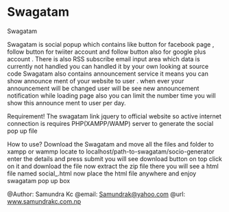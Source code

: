 # Swagatam
Swagatam

Swagatam is social popup which contains like button for facebook page , follow button for twiiter account and follow button also for 
google plus account . There is also RSS subscribe email input area which data is currently not handled you can handled it by your own looking at source code
Swagatam also contains announcement service it means you can show announce ment of your website to user . when ever your announcement will be changed user will be
see new announcement notification while loading page also you can limit the number time you will show this announce ment to user per day.

Requirement!
The swagatam link jquery to official website so active internet connection is requires
PHP(XAMPP/WAMP) server to generate the social pop up file


How to  use?
Download the Swagatam and move all the files and folder to xampp or wammp
locate to localhost/path-to-swagatam/socio-generator
enter the details and press submit you will see download button on top click on it and download the file
now extract the zip file there you will see a html file named social_<generated code>.html
now place the html file anywhere and enjoy swagatam pop up box

@Author: Samundra Kc
@email: Samundrak@yahoo.com
@url: www.samundrakc.com.np

